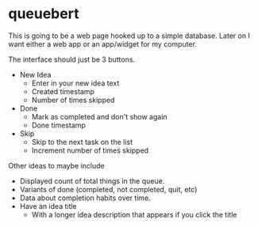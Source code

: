 # queuebert

This is going to be a web page hooked up to a simple database. Later on I want either a web app or an app/widget for my computer.

The interface should just be 3 buttons.
- New Idea
  - Enter in your new idea text
  - Created timestamp
  - Number of times skipped
- Done
  - Mark as completed and don't show again
  - Done timestamp
- Skip
  - Skip to the next task on the list
  - Increment number of times skipped

Other ideas to maybe include
- Displayed count of total things in the queue.
- Variants of done (completed, not completed, quit, etc)
- Data about completion habits over time.
- Have an idea title
  - With a longer idea description that appears if you click the title
